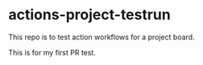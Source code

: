 # actions-project-testrun
This repo is to test action workflows for a project board.

This is for my first PR test. 
